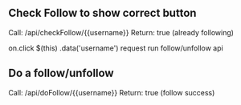 ## Check Follow to show correct button
Call: 	/api/checkFollow/{{username}}
Return: true (already following)

on.click $(this) .data('username') request run follow/unfollow api

## Do a follow/unfollow
Call: 	/api/doFollow/{{username}}
Return:	true (follow success)


